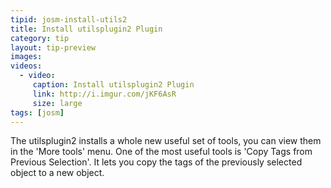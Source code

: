 ```yaml
---
tipid: josm-install-utils2
title: Install utilsplugin2 Plugin
category: tip
layout: tip-preview
images:
videos:
  - video:
     caption: Install utilsplugin2 Plugin
     link: http://i.imgur.com/jKF6AsR
     size: large
tags: [josm]
---
```


The utilsplugin2 installs a whole new useful set of tools, you can view them in the 'More tools' menu. One of the most useful tools is 'Copy Tags from Previous Selection'. It lets you copy the tags of the previously selected object to a new object.

